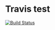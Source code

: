 # Travis test
[![Build Status](https://travis-ci.org/smaximiliano/travis.svg)](https://travis-ci.org/smaximiliano/travis)
